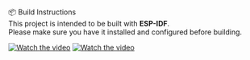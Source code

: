 📦 Build Instructions  
This project is intended to be built with **ESP-IDF**.  
Please make sure you have it installed and configured before building.

[![Watch the video](https://img.youtube.com/vi/AOHHYvW-plU/0.jpg)](https://www.youtube.com/watch?v=AOHHYvW-plU)
[![Watch the video](https://img.youtube.com/vi/onxIYviqi5I/0.jpg)](https://www.youtube.com/watch?v=onxIYviqi5I)
